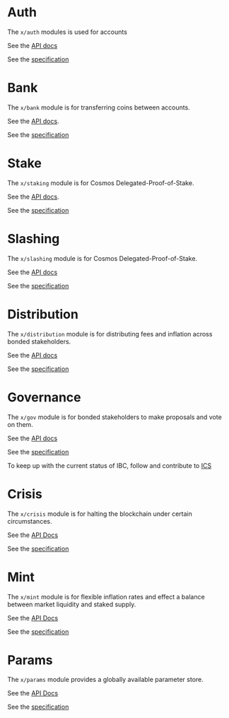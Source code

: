 # Auth 

The `x/auth` modules is used for accounts

See the [API docs](https://godoc.org/github.com/osiz-blockchainapp/pound-sdk/x/auth)

See the [specification](https://github.com/osiz-blockchainapp/pound-sdk/tree/master/docs/spec/auth)

# Bank

The `x/bank` module is for transferring coins between accounts.

See the [API docs](https://godoc.org/github.com/osiz-blockchainapp/pound-sdk/x/bank).

See the [specification](https://github.com/osiz-blockchainapp/pound-sdk/tree/master/docs/spec/bank)

# Stake

The `x/staking` module is for Cosmos Delegated-Proof-of-Stake.

See the [API docs](https://godoc.org/github.com/osiz-blockchainapp/pound-sdk/x/staking).

See the
[specification](https://github.com/osiz-blockchainapp/pound-sdk/tree/master/docs/spec/staking)

# Slashing

The `x/slashing` module is for Cosmos Delegated-Proof-of-Stake.

See the [API docs](https://godoc.org/github.com/osiz-blockchainapp/pound-sdk/x/slashing)

See the
[specification](https://github.com/osiz-blockchainapp/pound-sdk/tree/master/docs/spec/slashing)

# Distribution

The `x/distribution` module is for distributing fees and inflation across bonded
stakeholders.

See the [API docs](https://godoc.org/github.com/osiz-blockchainapp/pound-sdk/x/distribution)

See the
[specification](https://github.com/osiz-blockchainapp/pound-sdk/tree/master/docs/spec/distribution)

# Governance

The `x/gov` module is for bonded stakeholders to make proposals and vote on them.

See the [API docs](https://godoc.org/github.com/osiz-blockchainapp/pound-sdk/x/gov)

See the
[specification](https://github.com/osiz-blockchainapp/pound-sdk/tree/master/docs/spec/governance)

To keep up with the current status of IBC, follow and contribute to [ICS](https://github.com/cosmos/ics)

# Crisis

The `x/crisis` module is for halting the blockchain under certain circumstances.

See the [API Docs](https://godoc.org/github.com/osiz-blockchainapp/pound-sdk/x/crisis)

See the [specification](https://github.com/osiz-blockchainapp/pound-sdk/blob/master/docs/spec/crisis)

# Mint

The `x/mint` module is for flexible inflation rates and effect a balance between market liquidity and staked supply.

See the [API Docs](https://godoc.org/github.com/osiz-blockchainapp/pound-sdk/x/mint)

See the [specification](https://github.com/osiz-blockchainapp/pound-sdk/blob/master/docs/spec/mint)

# Params

The `x/params` module provides a globally available parameter store.

See the [API Docs](https://godoc.org/github.com/osiz-blockchainapp/pound-sdk/x/params)

See the [specification](https://github.com/osiz-blockchainapp/pound-sdk/blob/master/docs/spec/params)

